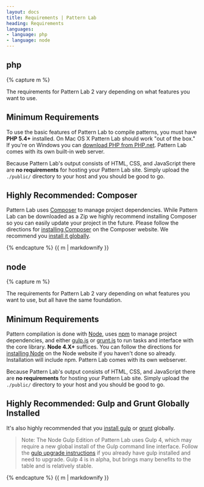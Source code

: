 ```yaml
---
layout: docs
title: Requirements | Pattern Lab
heading: Requirements
languages:
- language: php
- language: node
---
```


<!--- start php -->

<div class="tabs__panel" id="php">
<h2 class="language-title">php</h2>

{% capture m %}

The requirements for Pattern Lab 2 vary depending on what features you want to use.

## Minimum Requirements

To use the basic features of Pattern Lab to compile patterns, you must have **PHP 5.4+** installed. On Mac OS X Pattern Lab should work "out of the box." If you're on Windows you can [download PHP from PHP.net](http://windows.php.net/download/). Pattern Lab comes with its own built-in web server.

Because Pattern Lab's output consists of HTML, CSS, and JavaScript there are **no requirements** for hosting your Pattern Lab site. Simply upload the `./public/` directory to your host and you should be good to go.

## Highly Recommended: Composer

Pattern Lab uses [Composer](https://getcomposer.org/) to manage project dependencies. While Pattern Lab can be downloaded as a Zip we highly recommend installing Composer so you can easily update your project in the future. Please follow the directions for [installing Composer](https://getcomposer.org/doc/00-intro.md#installation-linux-unix-osx) on the Composer website. We recommend you [install it globally](https://getcomposer.org/doc/00-intro.md#globally).

{% endcapture %}
{{ m | markdownify }}

</div>

<!--- end php -->


<!--- start node-->

<div class="tabs__panel" id="node">
<h2 class="language-title">node</h2>

{% capture m %}


The requirements for Pattern Lab 2 vary depending on what features you want to use, but all have the same foundation.

## Minimum Requirements

 Pattern compilation is done with [Node](https://nodejs.org), uses [npm](https://www.npmjs.com/) to manage project dependencies, and either [gulp.js](http://gulpjs.com/) or [grunt.js](http://gruntjs.com/) to run tasks and interface with the core library. **Node 4.X+** suffices. You can follow the directions for [installing Node](https://nodejs.org/en/download/) on the Node website if you haven't done so already. Installation will include npm. Pattern Lab comes with its own webserver.

Because Pattern Lab's output consists of HTML, CSS, and JavaScript there are **no requirements** for hosting your Pattern Lab site. Simply upload the `./public/` directory to your host and you should be good to go.


## Highly Recommended: Gulp and Grunt Globally Installed

It's also highly recommended that you [install gulp](hhttps://github.com/gulpjs/gulp/blob/4.0/docs/getting-started.md) or [grunt](http://gruntjs.com/getting-started) globally.

> Note: The Node Gulp Edition of Pattern Lab uses Gulp 4, which may require a new global install of the Gulp command line interface. Follow the [gulp upgrade instructions](https://github.com/pattern-lab/edition-node-gulp/wiki/Updating-to-Gulp-4) if you already have gulp installed and need to upgrade. Gulp 4 is in alpha, but brings many benefits to the table and is relatively stable.

{% endcapture %}
{{ m | markdownify }}

</div>
<!--- end node -->
